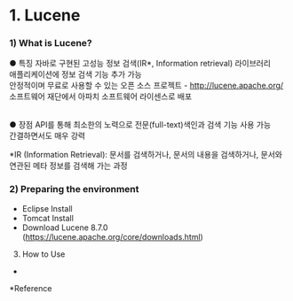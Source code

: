 # 1. Lucene
###  1) What is Lucene?
  ● 특징
    자바로 구현된 고성능 정보 검색(IR*, Information retrieval) 라이브러리<br/>
    애플리케이션에 정보 검색 기능 추가 가능<br/>
    안정적이며 무료로 사용할 수 있는 오픈 소스 프로젝트 - http://lucene.apache.org/<br/>
    소프트웨어 재단에서 아파치 소프트웨어 라이센스로 배포<br/><br/>
    
  ● 장점
    API를 통해 최소한의 노력으로 전문(full-text)색인과 검색 기능 사용 가능<br/>
    간결하면서도 매우 강력<br/>
  
  *IR (Information Retrieval): 문서를 검색하거나, 문서의 내용을 검색하거나, 문서와 연관된 메타 정보를 검색해 가는 과정
  
###  2) Preparing the environment
   - Eclipse Install<br/>
   - Tomcat Install<br/>
   - Download Lucene 8.7.0 (https://lucene.apache.org/core/downloads.html)<br/>
  
  3) How to Use
   - 
   
  
   
*Reference

